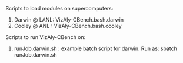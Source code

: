 Scripts to load modules on supercomputers:
1. Darwin @ LANL: VizAly-CBench.bash.darwin 
2. Cooley @ ANL : VizAly-CBench.bash.cooley

Scripts to run VizAly-CBench on:
1. runJob.darwin.sh : example batch script for darwin. Run as: sbatch runJob.darwin.sh
